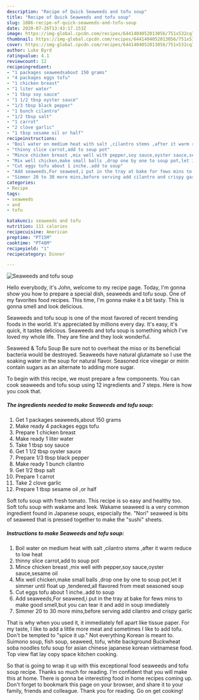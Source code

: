 ```yaml
---
description: "Recipe of Quick Seaweeds and tofu soup"
title: "Recipe of Quick Seaweeds and tofu soup"
slug: 1886-recipe-of-quick-seaweeds-and-tofu-soup
date: 2020-07-26T13:43:17.153Z
image: https://img-global.cpcdn.com/recipes/6441404052013056/751x532cq70/seaweeds-and-tofu-soup-recipe-main-photo.jpg
thumbnail: https://img-global.cpcdn.com/recipes/6441404052013056/751x532cq70/seaweeds-and-tofu-soup-recipe-main-photo.jpg
cover: https://img-global.cpcdn.com/recipes/6441404052013056/751x532cq70/seaweeds-and-tofu-soup-recipe-main-photo.jpg
author: Luke Byrd
ratingvalue: 4.1
reviewcount: 12
recipeingredient:
- "1 packages seaweedsabout 150 grams"
- "4 packages eggs tofu"
- "1 chicken breast"
- "1 liter water"
- "1 tbsp soy sauce"
- "1 1/2 tbsp oyster sauce"
- "1/3 tbsp black pepper"
- "1 bunch cilantro"
- "1/2 tbsp salt"
- "1 carrot"
- "2 clove garlic"
- "1 tbsp sesame oil or half"
recipeinstructions:
- "Boil water on medium heat with salt ,cilantro stems ,after it warm reduce to low heat"
- "thinny slice carrot,add to soup pot"
- "Mince chicken breast ,mix well with pepper,soy sauce,oyster sauce,sesame oil"
- "Mix well chicken,make small balls ,drop one by one to soup pot,let it simmer until float up ,tendered,all flavored from meat seasoned soup"
- "Cut eggs tofu about 1 inche..add to soup"
- "Add seaweeds,For seaweed,i put in the tray at bake for fews mins to make good smell,but you can tear it and add in soup imediately"
- "Simmer 20 to 30 more mins,before serving add cilantro and crispy garlic"
categories:
- Recipe
tags:
- seaweeds
- and
- tofu

katakunci: seaweeds and tofu 
nutrition: 111 calories
recipecuisine: American
preptime: "PT15M"
cooktime: "PT48M"
recipeyield: "1"
recipecategory: Dinner

---
```



![Seaweeds and tofu soup](https://img-global.cpcdn.com/recipes/6441404052013056/751x532cq70/seaweeds-and-tofu-soup-recipe-main-photo.jpg)

Hello everybody, it's John, welcome to my recipe page. Today, I'm gonna show you how to prepare a special dish, seaweeds and tofu soup. One of my favorites food recipes. This time, I'm gonna make it a bit tasty. This is gonna smell and look delicious.

Seaweeds and tofu soup is one of the most favored of recent trending foods in the world. It's appreciated by millions every day. It's easy, it's quick, it tastes delicious. Seaweeds and tofu soup is something which I've loved my whole life. They are fine and they look wonderful.

Seaweed &amp; Tofu Soup Be sure not to overheat the miso or its beneficial bacteria would be destroyed. Seaweeds have natural glutamate so I use the soaking water in the soup for natural flavor. Seasoned rice vinegar or mirin contain sugars as an alternate to adding more sugar.


To begin with this recipe, we must prepare a few components. You can cook seaweeds and tofu soup using 12 ingredients and 7 steps. Here is how you cook that.

<!--inarticleads1-->

##### The ingredients needed to make Seaweeds and tofu soup:

1. Get 1 packages seaweeds,about 150 grams
1. Make ready 4 packages eggs tofu
1. Prepare 1 chicken breast
1. Make ready 1 liter water
1. Take 1 tbsp soy sauce
1. Get 1 1/2 tbsp oyster sauce
1. Prepare 1/3 tbsp black pepper
1. Make ready 1 bunch cilantro
1. Get 1/2 tbsp salt
1. Prepare 1 carrot
1. Take 2 clove garlic
1. Prepare 1 tbsp sesame oil ,or half


Soft tofu soup with fresh tomato. This recipe is so easy and healthy too. Soft tofu soup with wakame and leek. Wakame seaweed is a very common ingredient found in Japanese soups, especially the. &#34;Nori&#34; seaweed is bits of seaweed that is pressed together to make the &#34;sushi&#34; sheets. 

<!--inarticleads2-->

##### Instructions to make Seaweeds and tofu soup:

1. Boil water on medium heat with salt ,cilantro stems ,after it warm reduce to low heat
1. thinny slice carrot,add to soup pot
1. Mince chicken breast ,mix well with pepper,soy sauce,oyster sauce,sesame oil
1. Mix well chicken,make small balls ,drop one by one to soup pot,let it simmer until float up ,tendered,all flavored from meat seasoned soup
1. Cut eggs tofu about 1 inche..add to soup
1. Add seaweeds,For seaweed,i put in the tray at bake for fews mins to make good smell,but you can tear it and add in soup imediately
1. Simmer 20 to 30 more mins,before serving add cilantro and crispy garlic


That is why when you used it, it immediately fell apart like tissue paper. For my taste, I like to add a little more meat and sometimes I like to add tofu. Don&#39;t be tempted to &#34;spice it up.&#34; Not everything Korean is meant to. Suimono soup, fish soup, seaweed, tofu, white background Buckwheat soba noodles tofu soup for asian chinese japanese korean vietnamese food. Top view flat lay copy space kitchen cooking. 

So that is going to wrap it up with this exceptional food seaweeds and tofu soup recipe. Thanks so much for reading. I'm confident that you will make this at home. There is gonna be interesting food in home recipes coming up. Don't forget to bookmark this page on your browser, and share it to your family, friends and colleague. Thank you for reading. Go on get cooking!
